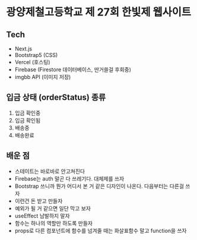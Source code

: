 # 광양제철고등학교 제 27회 한빛제 웹사이트

## Tech

- Next.js
- Bootstrap5 (CSS)
- Vercel (호스팅)
- Firebase (Firestore 데이터베이스, 딴거쓸걸 후회중)
- imgbb API (이미지 저장)

## 입금 상태 (orderStatus) 종류

1. 입금 확인중
2. 입금 확인됨
3. 배송중
4. 배송완료

## 배운 점

- 스테이트는 바로바로 안고쳐진다
- Firebase는 auth 말곤 다 쓰레기다. 대체제를 쓰자
- Bootstrap 쓰니까 뭔가 어디서 본 거 같은 디자인이 나온다. 다음부터는 다른걸 쓰자
- 이런건 돈 받고 만들자
- 예외가 될 거 같으면 일단 막고 보자
- useEffect 남발하지 말자
- 함수는 하나의 역할만 하도록 만들자
- props로 다른 컴포넌트에 함수를 넘겨줄 때는 화살표함수 말고 function을 쓰자
